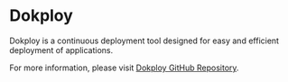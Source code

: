 # Dokploy

Dokploy is a continuous deployment tool designed for easy and efficient deployment of applications.

For more information, please visit [Dokploy GitHub Repository](https://github.com/yourusername/dokploy).